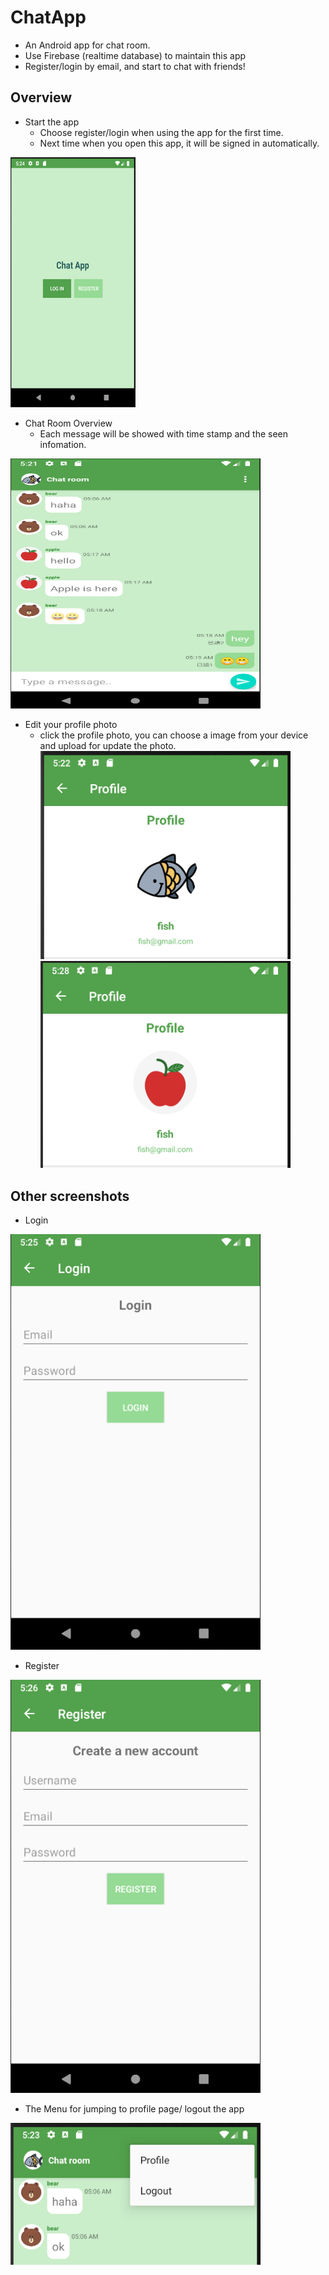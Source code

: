# ChatApp
- An Android app for chat room.
- Use Firebase (realtime database) to maintain this app
- Register/login by email, and start to chat with friends!


## Overview
- Start the app
  - Choose register/login when using the app for the first time.
  - Next time when you open this app, it will be signed in automatically.
  
<img src="./screenshots/startscene.PNG" alt="chatroom" width="200" height="400"/>

- Chat Room Overview
  - Each message will be showed with time stamp and the seen infomation. 
  
<img src="./screenshots/chatroom.PNG" alt="chatroom" width="400" height="400"/>

- Edit your profile photo
  - click the profile photo, you can choose a image from your device and upload for update the photo.
<img src="./screenshots/profile.PNG" alt="chatroom" width="400"/> <img src="./screenshots/profile2.PNG" alt="chatroom" width="400"/>


## Other screenshots
- Login
<img src="./screenshots/login.PNG" alt="chatroom" width="400"/>

- Register
<img src="./screenshots/register.PNG" alt="chatroom" width="400"/>

- The Menu for jumping to profile page/ logout the app
<img src="./screenshots/menu.PNG" alt="chatroom" width="400"/>
